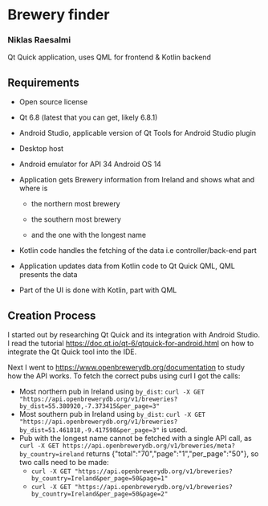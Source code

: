 # Brewery finder
### Niklas Raesalmi
Qt Quick application, uses QML for frontend & Kotlin backend

## Requirements
- Open source license

- Qt 6.8 (latest that you can get, likely 6.8.1)

- Android Studio, applicable version of Qt Tools for Android Studio plugin

- Desktop host

- Android emulator for API 34 Android OS 14

- Application gets Brewery information from Ireland and shows what and where is

    - the northern most brewery

    - the southern most brewery

    - and the one with the longest name

- Kotlin code handles the fetching of the data i.e controller/back-end part

- Application updates data from Kotlin code to Qt Quick QML, QML presents the data

- Part of the UI is done with Kotlin, part with QML

## Creation Process
I started out by researching Qt Quick and its integration with Android Studio. I read the tutorial https://doc.qt.io/qt-6/qtquick-for-android.html on how to integrate the Qt Quick tool into the IDE.

Next I went to https://www.openbrewerydb.org/documentation to study how the API works. To fetch the correct pubs using curl I got the calls: 
- Most northern pub in Ireland using `by_dist`: `curl -X GET "https://api.openbrewerydb.org/v1/breweries?by_dist=55.380920,-7.373415&per_page=3"` 
- Most southern pub in Ireland using `by_dist`: `curl -X GET "https://api.openbrewerydb.org/v1/breweries?by_dist=51.461818,-9.417598&per_page=3"` is used.
- Pub with the longest name cannot be fetched with a single API call, as `curl -X GET https://api.openbrewerydb.org/v1/breweries/meta?by_country=ireland` returns {"total":"70","page":"1","per_page":"50"}, so two calls need to be made:
    - `curl -X GET "https://api.openbrewerydb.org/v1/breweries?by_country=Ireland&per_page=50&page=1"`
    - `curl -X GET "https://api.openbrewerydb.org/v1/breweries?by_country=Ireland&per_page=50&page=2"`
